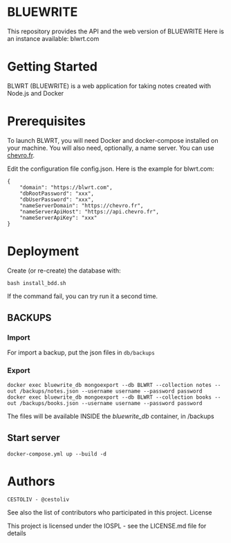 # BLUEWRITE

This repository provides the API and the web version of BLUEWRITE
Here is an instance available: blwrt.com

# Getting Started

BLWRT (BLUEWRITE) is a web application for taking notes created with Node.js and Docker

# Prerequisites

To launch BLWRT, you will need Docker and docker-compose installed on your machine. You will also need, optionally, a name server. You can use [chevro.fr](https://chevro.fr).

Edit the configuration file config.json. Here is the example for blwrt.com:

    {
        "domain": "https://blwrt.com",
        "dbRootPassword": "xxx",
        "dbUserPassword": "xxx",
        "nameServerDomain": "https://chevro.fr",
        "nameServerApiHost": "https://api.chevro.fr",
        "nameServerApiKey": "xxx"
    }

# Deployment

Create (or re-create) the database with:

    bash install_bdd.sh

If the command fail, you can try run it a second time.

## BACKUPS

### Import

For import a backup, put the json files in `db/backups`

### Export

    docker exec bluewrite_db mongoexport --db BLWRT --collection notes --out /backups/notes.json --username username --password password
    docker exec bluewrite_db mongoexport --db BLWRT --collection books --out /backups/books.json --username username --password password

The files will be available INSIDE the *bluewrite_db* container, in /backups

## Start server

    docker-compose.yml up --build -d

# Authors

    CESTOLIV - @cestoliv

See also the list of contributors who participated in this project.
License

This project is licensed under the IOSPL - see the LICENSE.md file for details